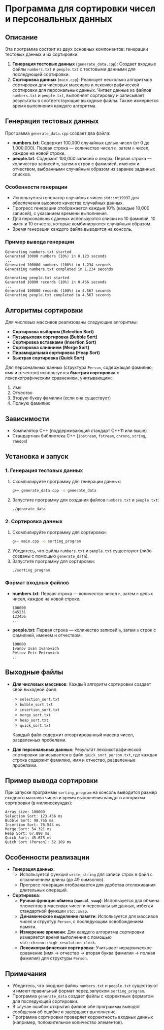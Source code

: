 # Программа для сортировки чисел и персональных данных

## Описание
Эта программа состоит из двух основных компонентов: генерации тестовых данных и их сортировки. 

1. **Генерация тестовых данных** (`generate_data.cpp`): Создает входные файлы `numbers.txt` и `people.txt` с тестовыми данными для последующей сортировки.
2. **Сортировка данных** (`main.cpp`): Реализует несколько алгоритмов сортировки для числовых массивов и лексикографической сортировки для персональных данных. Читает данные из файлов `numbers.txt` и `people.txt`, выполняет сортировку и записывает результаты в соответствующие выходные файлы. Также измеряется время выполнения каждого алгоритма.

## Генерация тестовых данных
Программа `generate_data.cpp` создает два файла:
- **numbers.txt**: Содержит 100,000 случайных целых чисел (от 0 до 1,000,000). Первая строка — количество чисел `n`, затем `n` чисел, каждое на новой строке.
- **people.txt**: Содержит 100,000 записей о людях. Первая строка — количество записей `m`, затем `m` строк с фамилией, именем и отчеством, выбранными случайным образом из заранее заданных списков.

### Особенности генерации
- Используется генератор случайных чисел `std::mt19937` для обеспечения высокого качества случайных данных.
- Прогресс генерации отображается каждые 10% (каждые 10,000 записей), с указанием времени выполнения.
- Для персональных данных используются списки из 10 фамилий, 10 имен и 10 отчеств, которые комбинируются случайным образом.
- Время генерации каждого файла выводится на консоль.

### Пример вывода генерации
```
Generating numbers.txt started
Generated 10000 numbers (10%) in 0.123 seconds
...
Generated 100000 numbers (100%) in 1.234 seconds
Generating numbers.txt completed in 1.234 seconds

Generating people.txt started
Generated 10000 records (10%) in 0.456 seconds
...
Generated 100000 records (100%) in 4.567 seconds
Generating people.txt completed in 4.567 seconds
```

## Алгоритмы сортировки
Для числовых массивов реализованы следующие алгоритмы:
- **Сортировка выбором (Selection Sort)**
- **Пузырьковая сортировка (Bubble Sort)**
- **Сортировка вставками (Insertion Sort)**
- **Сортировка слиянием (Merge Sort)**
- **Пирамидальная сортировка (Heap Sort)**
- **Быстрая сортировка (Quick Sort)**

Для персональных данных (структура `Person`, содержащая фамилию, имя и отчество) используется **быстрая сортировка** с лексикографическим сравнением, учитывающим:
1. Имя
2. Отчество
3. Вторую букву фамилии (если она существует)
4. Полную фамилию

## Зависимости
- Компилятор C++ (поддерживающий стандарт C++11 или выше)
- Стандартная библиотека C++ (`iostream`, `fstream`, `chrono`, `string`, `random`)

## Установка и запуск

### 1. Генерация тестовых данных
1. Скомпилируйте программу для генерации данных:
   ```bash
   g++ generate_data.cpp -o generate_data
   ```
2. Запустите программу для создания файлов `numbers.txt` и `people.txt`:
   ```bash
   ./generate_data
   ```

### 2. Сортировка данных
1. Скомпилируйте программу для сортировки:
   ```bash
   g++ main.cpp -o sorting_program
   ```
2. Убедитесь, что файлы `numbers.txt` и `people.txt` существуют (либо созданы с помощью `generate_data`).
3. Запустите программу для сортировки:
   ```bash
   ./sorting_program
   ```

### Формат входных файлов
- **numbers.txt**: Первая строка — количество чисел `n`, затем `n` целых чисел, каждое на новой строке.
  ```
  100000
  645231
  123456
  ...
  ```
- **people.txt**: Первая строка — количество записей `m`, затем `m` строк с фамилией, именем и отчеством.
  ```
  100000
  Ivanov Ivan Ivanovich
  Petrov Petr Petrovich
  ...
  ```

## Выходные файлы
- **Для числовых массивов**: Каждый алгоритм сортировки создает свой выходной файл:
  - `selection_sort.txt`
  - `bubble_sort.txt`
  - `insertion_sort.txt`
  - `merge_sort.txt`
  - `heap_sort.txt`
  - `quick_sort.txt`
  
  Каждый файл содержит отсортированный массив чисел, разделенных пробелами.

- **Для персональных данных**: Результат лексикографической сортировки записывается в файл `quick_sort_person.txt`, где каждая строка содержит фамилию, имя и отчество, разделенные пробелами.

## Пример вывода сортировки
При запуске программы `sorting_program` на консоль выводится размер входного массива чисел и время выполнения каждого алгоритма сортировки (в миллисекундах):
```
Array size: 100000
Selection Sort: 123.456 ms
Bubble Sort: 98.765 ms
Insertion Sort: 76.543 ms
Merge Sort: 54.321 ms
Heap Sort: 67.890 ms
Quick Sort: 45.678 ms
Quick Sort (Person): 32.109 ms
```

## Особенности реализации
- **Генерация данных**:
  - Используется функция `write_string` для записи строк в файл с ограничением длины (до 49 символов).
  - Прогресс генерации отображается для удобства отслеживания длительных операций.
- **Сортировка**:
  - **Ручная функция обмена (`manual_swap`)**: Используется для обмена элементов в массивах чисел и персональных данных, избегая стандартной функции `std::swap`.
  - **Динамическое выделение памяти**: Используется для массивов чисел и структур `Person`, с последующим освобождением памяти.
  - **Измерение времени**: Для каждого алгоритма сортировки измеряется время выполнения с помощью `std::chrono::high_resolution_clock`.
  - **Лексикографическая сортировка**: Учитывает иерархическое сравнение (имя → отчество → вторая буква фамилии → полная фамилия) для структуры `Person`.

## Примечания
- Убедитесь, что входные файлы `numbers.txt` и `people.txt` существуют и имеют правильный формат перед запуском `sorting_program`.
- Программа `generate_data` создает файлы с корректным форматом для последующей сортировки.
- В случае ошибок открытия файлов обе программы выводят сообщения об ошибке и завершают выполнение.
- Программа сортировки проверяет корректность входных данных (например, положительное количество элементов).
